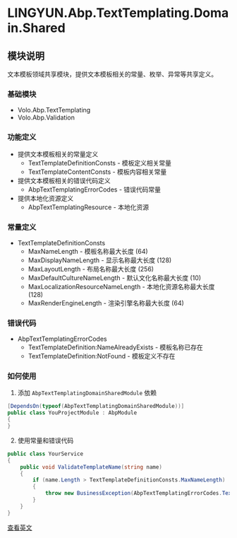 # LINGYUN.Abp.TextTemplating.Domain.Shared

## 模块说明

文本模板领域共享模块，提供文本模板相关的常量、枚举、异常等共享定义。

### 基础模块

* Volo.Abp.TextTemplating
* Volo.Abp.Validation

### 功能定义

* 提供文本模板相关的常量定义
  * TextTemplateDefinitionConsts - 模板定义相关常量
  * TextTemplateContentConsts - 模板内容相关常量
* 提供文本模板相关的错误代码定义
  * AbpTextTemplatingErrorCodes - 错误代码常量
* 提供本地化资源定义
  * AbpTextTemplatingResource - 本地化资源

### 常量定义

* TextTemplateDefinitionConsts
  * MaxNameLength - 模板名称最大长度 (64)
  * MaxDisplayNameLength - 显示名称最大长度 (128)
  * MaxLayoutLength - 布局名称最大长度 (256)
  * MaxDefaultCultureNameLength - 默认文化名称最大长度 (10)
  * MaxLocalizationResourceNameLength - 本地化资源名称最大长度 (128)
  * MaxRenderEngineLength - 渲染引擎名称最大长度 (64)

### 错误代码

* AbpTextTemplatingErrorCodes
  * TextTemplateDefinition:NameAlreadyExists - 模板名称已存在
  * TextTemplateDefinition:NotFound - 模板定义不存在

### 如何使用

1. 添加 `AbpTextTemplatingDomainSharedModule` 依赖

```csharp
[DependsOn(typeof(AbpTextTemplatingDomainSharedModule))]
public class YouProjectModule : AbpModule
{
}
```

2. 使用常量和错误代码

```csharp
public class YourService
{
    public void ValidateTemplateName(string name)
    {
        if (name.Length > TextTemplateDefinitionConsts.MaxNameLength)
        {
            throw new BusinessException(AbpTextTemplatingErrorCodes.TextTemplateDefinition.NameAlreadyExists);
        }
    }
}
```

[查看英文](README.EN.md)
